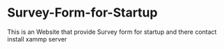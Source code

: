 # Survey-Form-for-Startup
This is an Website that provide Survey form for startup and there contact
install xammp server 
